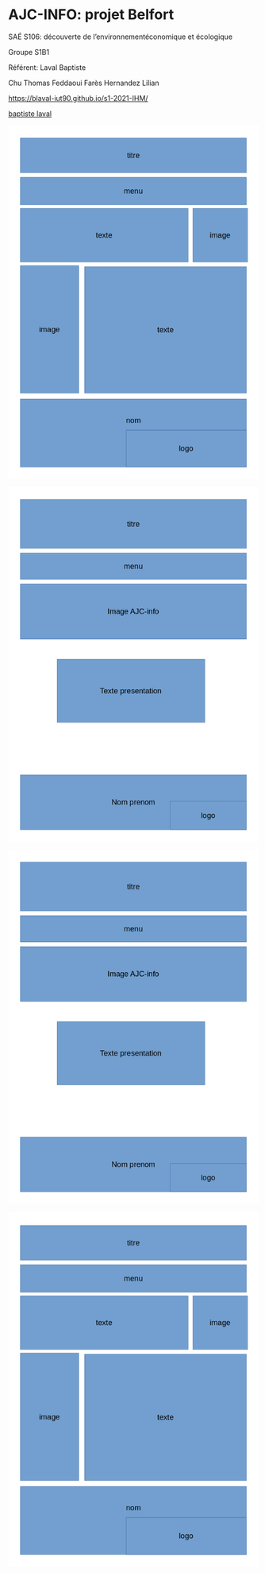 # AJC-INFO: projet Belfort

SAÉ S106: découverte de l’environnementéconomique et écologique

Groupe S1B1

Référent: Laval Baptiste

Chu Thomas
Feddaoui Farès
Hernandez Lilian

https://blaval-iut90.github.io/s1-2021-IHM/

[baptiste laval](mailto:blaval@edu.univ-fcomte.fr?subject=SAE_1_06)


![écran de zoning](ecran_zoning_sae06.png)

![écran prototype](ecran_zoning2_sae06.png)

![page d'acceuil.odg](page.d.acceuil.png)

![page témoin.odg](page.temoin.png)

